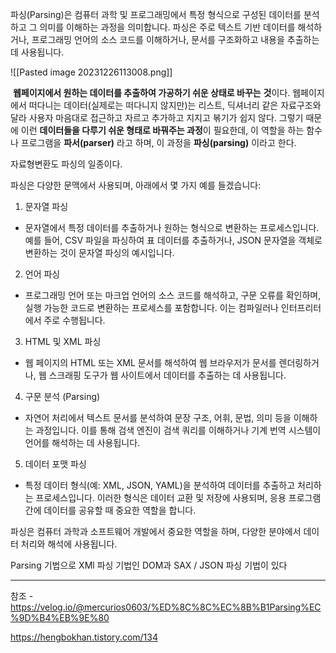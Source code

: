 파싱(Parsing)은 컴퓨터 과학 및 프로그래밍에서 특정 형식으로 구성된 데이터를 분석하고 그 의미를 이해하는 과정을 의미합니다. 파싱은 주로 텍스트 기반 데이터를 해석하거나, 프로그래밍 언어의 소스 코드를 이해하거나, 문서를 구조화하고 내용을 추출하는 데 사용됩니다.


![[Pasted image 20231226113008.png]]

 **웹페이지에서 원하는 데이터를 추출하여 가공하기 쉬운 상태로 바꾸는** **것**이다.
웹페이지에서 떠다니는 데이터(실제로는 떠다니지 않지만)는 리스트, 딕셔너리 같은 자료구조와 달라 사용자 마음대로 접근하고 자르고 추가하고 지지고 볶기가 쉽지 않다. 그렇기 때문에 이런 **데이터들을 다루기 쉬운 형태로 바꿔주는 과정**이 필요한데, 이 역할을 하는 함수나 프로그램을 **파서(parser)** 라고 하며, 이 과정을 **파싱(parsing)** 이라고 한다.

자료형변환도 파싱의 일종이다.


파싱은 다양한 문맥에서 사용되며, 아래에서 몇 가지 예를 들겠습니다:

1. 문자열 파싱

- 문자열에서 특정 데이터를 추출하거나 원하는 형식으로 변환하는 프로세스입니다. 예를 들어, CSV 파일을 파싱하여 표 데이터를 추출하거나, JSON 문자열을 객체로 변환하는 것이 문자열 파싱의 예시입니다.

2. 언어 파싱

- 프로그래밍 언어 또는 마크업 언어의 소스 코드를 해석하고, 구문 오류를 확인하며, 실행 가능한 코드로 변환하는 프로세스를 포함합니다. 이는 컴파일러나 인터프리터에서 주로 수행됩니다.

3. HTML 및 XML 파싱

- 웹 페이지의 HTML 또는 XML 문서를 해석하여 웹 브라우저가 문서를 렌더링하거나, 웹 스크래핑 도구가 웹 사이트에서 데이터를 추출하는 데 사용됩니다.

4. 구문 분석 (Parsing)

- 자연어 처리에서 텍스트 문서를 분석하여 문장 구조, 어휘, 문법, 의미 등을 이해하는 과정입니다. 이를 통해 검색 엔진이 검색 쿼리를 이해하거나 기계 번역 시스템이 언어를 해석하는 데 사용됩니다.

5. 데이터 포맷 파싱

- 특정 데이터 형식(예: XML, JSON, YAML)을 분석하여 데이터를 추출하고 처리하는 프로세스입니다. 이러한 형식은 데이터 교환 및 저장에 사용되며, 응용 프로그램 간에 데이터를 공유할 때 중요한 역할을 합니다.

파싱은 컴퓨터 과학과 소프트웨어 개발에서 중요한 역할을 하며, 다양한 분야에서 데이터 처리와 해석에 사용됩니다.


Parsing 기법으로 XMl 파싱 기법인 DOM과 SAX / JSON 파싱 기법이 있다






---
참조 - https://velog.io/@mercurios0603/%ED%8C%8C%EC%8B%B1Parsing%EC%9D%B4%EB%9E%80

https://hengbokhan.tistory.com/134